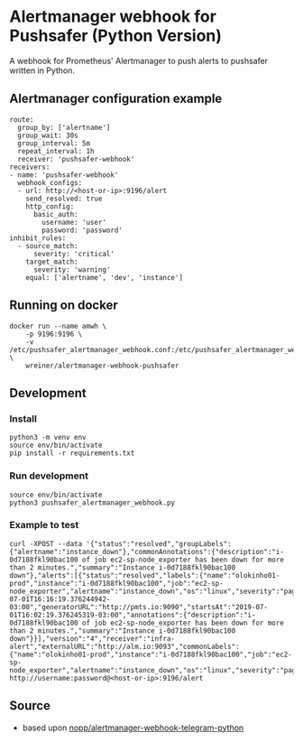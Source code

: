 # Alertmanager webhook for Pushsafer (Python Version)

A webhook for Prometheus' Alertmanager to push alerts to pushsafer written in Python.


## Alertmanager configuration example

```
route:
  group_by: ['alertname']
  group_wait: 30s
  group_interval: 5m
  repeat_interval: 1h
  receiver: 'pushsafer-webhook'
receivers:
- name: 'pushsafer-webhook'
  webhook_configs:
  - url: http://<host-or-ip>:9196/alert
    send_resolved: true
    http_config:
      basic_auth:
        username: 'user'
        password: 'password'
inhibit_rules:
  - source_match:
      severity: 'critical'
    target_match:
      severity: 'warning'
    equal: ['alertname', 'dev', 'instance']

```

## Running on docker

```
docker run --name amwh \
	-p 9196:9196 \
	-v /etc/pushsafer_alertmanager_webhook.conf:/etc/pushsafer_alertmanager_webhook.conf \
	wreiner/alertmanager-webhook-pushsafer
```

## Development

### Install

```
python3 -m venv env
source env/bin/activate
pip install -r requirements.txt
```

### Run development

```
source env/bin/activate
python3 pushsafer_alertmanager_webhook.py
```

### Example to test

```
curl -XPOST --data '{"status":"resolved","groupLabels":{"alertname":"instance_down"},"commonAnnotations":{"description":"i-0d7188fkl90bac100 of job ec2-sp-node_exporter has been down for more than 2 minutes.","summary":"Instance i-0d7188fkl90bac100 down"},"alerts":[{"status":"resolved","labels":{"name":"olokinho01-prod","instance":"i-0d7188fkl90bac100","job":"ec2-sp-node_exporter","alertname":"instance_down","os":"linux","severity":"page"},"endsAt":"2019-07-01T16:16:19.376244942-03:00","generatorURL":"http://pmts.io:9090","startsAt":"2019-07-01T16:02:19.376245319-03:00","annotations":{"description":"i-0d7188fkl90bac100 of job ec2-sp-node_exporter has been down for more than 2 minutes.","summary":"Instance i-0d7188fkl90bac100 down"}}],"version":"4","receiver":"infra-alert","externalURL":"http://alm.io:9093","commonLabels":{"name":"olokinho01-prod","instance":"i-0d7188fkl90bac100","job":"ec2-sp-node_exporter","alertname":"instance_down","os":"linux","severity":"page"}}' http://username:password@<host-or-ip>:9196/alert
```

## Source

* based upon [nopp/alertmanager-webhook-telegram-python](https://github.com/nopp/alertmanager-webhook-telegram-python)